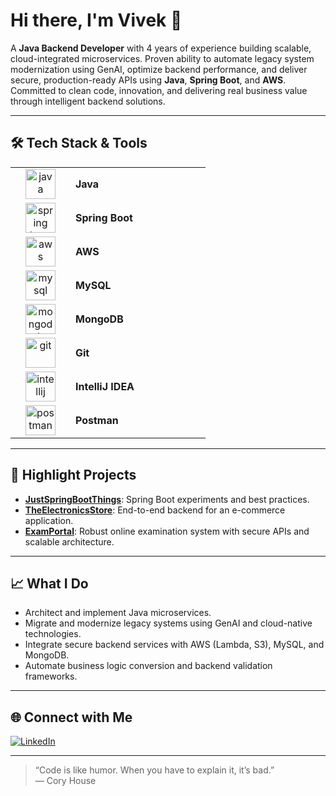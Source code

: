 # Hi there, I'm Vivek 👋

A **Java Backend Developer** with 4 years of experience building scalable, cloud-integrated microservices. Proven ability to automate legacy system modernization using GenAI, optimize backend performance, and deliver secure, production-ready APIs using **Java**, **Spring Boot**, and **AWS**. Committed to clean code, innovation, and delivering real business value through intelligent backend solutions.

---

## 🛠️ Tech Stack & Tools

<div align="center">

<table>
  <tr>
    <td align="center" width="80">
      <a href="https://www.java.com/" target="_blank" rel="noreferrer">
        <img src="https://www.vectorlogo.zone/logos/java/java-icon.svg" alt="java" width="48" height="48"/>
      </a>
    </td>
    <td align="left" width="200"><b>Java</b></td>
  </tr>
  <tr>
    <td align="center" width="80">
      <a href="https://spring.io/projects/spring-boot" target="_blank" rel="noreferrer">
        <img src="https://www.vectorlogo.zone/logos/springio/springio-icon.svg" alt="spring boot" width="48" height="48"/>
      </a>
    </td>
    <td align="left" width="200"><b>Spring Boot</b></td>
  </tr>
  <tr>
    <td align="center" width="80">
      <a href="https://aws.amazon.com/" target="_blank" rel="noreferrer">
        <img src="https://www.vectorlogo.zone/logos/amazon_aws/amazon_aws-icon.svg" alt="aws" width="48" height="48"/>
      </a>
    </td>
    <td align="left" width="200"><b>AWS</b></td>
  </tr>
  <tr>
    <td align="center" width="80">
      <a href="https://www.mysql.com/" target="_blank" rel="noreferrer">
        <img src="https://www.vectorlogo.zone/logos/mysql/mysql-icon.svg" alt="mysql" width="48" height="48"/>
      </a>
    </td>
    <td align="left" width="200"><b>MySQL</b></td>
  </tr>
  <tr>
    <td align="center" width="80">
      <a href="https://www.mongodb.com/" target="_blank" rel="noreferrer">
        <img src="https://www.vectorlogo.zone/logos/mongodb/mongodb-icon.svg" alt="mongodb" width="48" height="48"/>
      </a>
    </td>
    <td align="left" width="200"><b>MongoDB</b></td>
  </tr>
  <tr>
    <td align="center" width="80">
      <a href="https://git-scm.com/" target="_blank" rel="noreferrer">
        <img src="https://www.vectorlogo.zone/logos/git-scm/git-scm-icon.svg" alt="git" width="48" height="48"/>
      </a>
    </td>
    <td align="left" width="200"><b>Git</b></td>
  </tr>
  <tr>
    <td align="center" width="80">
      <a href="https://www.jetbrains.com/idea/" target="_blank" rel="noreferrer">
        <img src="https://www.vectorlogo.zone/logos/jetbrains/jetbrains-icon.svg" alt="intellij" width="48" height="48"/>
      </a>
    </td>
    <td align="left" width="200"><b>IntelliJ IDEA</b></td>
  </tr>
  <tr>
    <td align="center" width="80">
      <a href="https://www.postman.com/" target="_blank" rel="noreferrer">
        <img src="https://www.vectorlogo.zone/logos/getpostman/getpostman-icon.svg" alt="postman" width="48" height="48"/>
      </a>
    </td>
    <td align="left" width="200"><b>Postman</b></td>
  </tr>
</table>

</div>

---

## 🚀 Highlight Projects

- [**JustSpringBootThings**](https://github.com/IamVk009/JustSpringBootThings): Spring Boot experiments and best practices.
- [**TheElectronicsStore**](https://github.com/IamVk009/TheElectronicsStore): End-to-end backend for an e-commerce application.
- [**ExamPortal**](https://github.com/IamVk009/ExamPortal): Robust online examination system with secure APIs and scalable architecture.

---

## 📈 What I Do

- Architect and implement Java microservices.
- Migrate and modernize legacy systems using GenAI and cloud-native technologies.
- Integrate secure backend services with AWS (Lambda, S3), MySQL, and MongoDB.
- Automate business logic conversion and backend validation frameworks.

---

## 🌐 Connect with Me

[![LinkedIn](https://img.shields.io/badge/-Vivek%20Kale-blue?style=flat&logo=linkedin)](https://www.linkedin.com/in/profile-vivek-kale/)

---

> “Code is like humor. When you have to explain it, it’s bad.”  
> — Cory House
